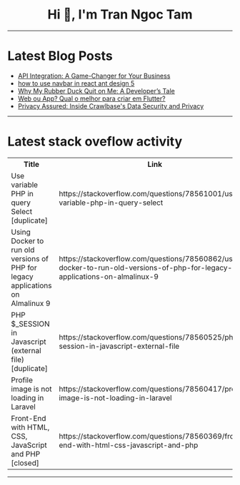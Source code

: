 <h1 align="center">Hi 👋, I'm Tran Ngoc Tam</h1>

---

# Latest Blog Posts 
<!-- BLOG-POST-LIST:START -->
- [API Integration: A Game-Changer for Your Business](https://dev.to/apidna/api-integration-a-game-changer-for-your-business-59il)
- [how to use navbar in react ant design 5](https://dev.to/aaronnfs/how-to-use-navbar-in-react-ant-design-5-1bfp)
- [Why My Rubber Duck Quit on Me: A Developer’s Tale](https://dev.to/buildwebcrumbs/why-my-rubber-duck-quit-on-me-a-developers-tale-3op4)
- [Web ou App? Qual o melhor para criar em Flutter?](https://dev.to/suamirochadev/web-ou-app-qual-o-melhor-para-criar-em-flutter-4oio)
- [Privacy Assured: Inside Crawlbase&#39;s Data Security and Privacy](https://dev.to/crawlbase/privacy-assured-inside-crawlbases-data-security-and-privacy-38ki)
<!-- BLOG-POST-LIST:END -->

---

# Latest stack oveflow activity
<table>
  <tr><th>Title</th><th>Link</th></tr>
  <!-- STACKOVERFLOW:START --><tr><td>Use variable PHP in query Select [duplicate]</td><td>https://stackoverflow.com/questions/78561001/use-variable-php-in-query-select</td></tr><tr><td>Using Docker to run old versions of PHP for legacy applications on Almalinux 9</td><td>https://stackoverflow.com/questions/78560862/using-docker-to-run-old-versions-of-php-for-legacy-applications-on-almalinux-9</td></tr><tr><td>PHP $_SESSION in Javascript &lpar;external file&rpar; [duplicate]</td><td>https://stackoverflow.com/questions/78560525/php-session-in-javascript-external-file</td></tr><tr><td>Profile image is not loading in Laravel</td><td>https://stackoverflow.com/questions/78560417/profile-image-is-not-loading-in-laravel</td></tr><tr><td>Front-End with HTML, CSS, JavaScript and PHP [closed]</td><td>https://stackoverflow.com/questions/78560369/front-end-with-html-css-javascript-and-php</td></tr><!-- STACKOVERFLOW:END -->
</table>

---


